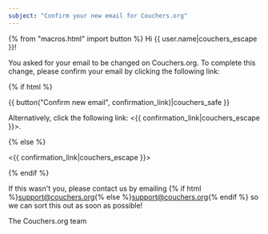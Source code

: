```yaml
---
subject: "Confirm your new email for Couchers.org"
---
```


{% from "macros.html" import button %}
Hi {{ user.name|couchers_escape }}!

You asked for your email to be changed on Couchers.org. To complete this change, please confirm your email by clicking the following link:

{% if html %}

{{ button("Confirm new email", confirmation_link)|couchers_safe }}

Alternatively, click the following link: <{{ confirmation_link|couchers_escape }}>.

{% else %}

<{{ confirmation_link|couchers_escape }}>

{% endif %}


If this wasn't you, please contact us by emailing {% if html %}<a href="mailto:support@couchers.org">support@couchers.org</a>{% else %}<support@couchers.org>{% endif %} so we can sort this out as soon as possible!

The Couchers.org team
